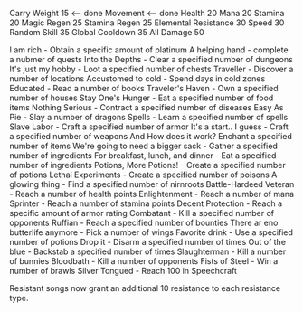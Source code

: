 Carry Weight 15 <-- done
Movement <-- done
Health 20
Mana 20
Stamina 20
Magic Regen 25
Stamina Regen 25
Elemental Resistance 30
Speed 30
Random Skill 35
Global Cooldown 35
All Damage 50



I am rich - Obtain a specific amount of platinum
A helping hand - complete a nubmer of quests
Into the Depths - Clear a specified number of dungeons
It's just my hobby - Loot a specified number of chests
Traveller - Discover a number of locations
Accustomed to cold - Spend days in cold zones
Educated - Read a number of books
Traveler's Haven - Own a specified number of houses
Stay One's Hunger - Eat a specified number of food items
Nothing Serious - Contract a specified number of diseases
Easy As Pie - Slay a number of dragons
Spells - Learn a specified number of spells
Slave Labor - Craft a specified number of armor
It's a start.. I guess - Craft a specified number of weapons
And How does it work? Enchant a specified number of items
We're going to need a bigger sack - Gather a specified number of ingredients
For breakfast, lunch, and dinner - Eat a specified number of ingredients
Potions, More Potions! - Create a specified number of potions
Lethal Experiments - Create a specified number of poisons
A glowing thing - Find a specified number of nirnroots
Battle-Hardeed Veteran - Reach a number of health points
Enlightenment - Reach a number of mana
Sprinter - Reach a number of stamina points
Decent Protection - Reach a specific amount of armor rating
Combatant - Kill a specified number of opponents
Ruffian - Reach a specified number of bounties
There ar eno butterlife anymore - Pick a number of wings
Favorite drink - Use a specified number of potions
Drop it - Disarm a specified number of times
Out of the blue - Backstab a specified number of times
Slaughterman - Kill a number of bunnies
Bloodbath - Kill a number of opponents
Fists of Steel - Win a number of brawls
Silver Tongued - Reach 100 in Speechcraft


Resistant songs now grant an additional 10 resistance to each resistance type.